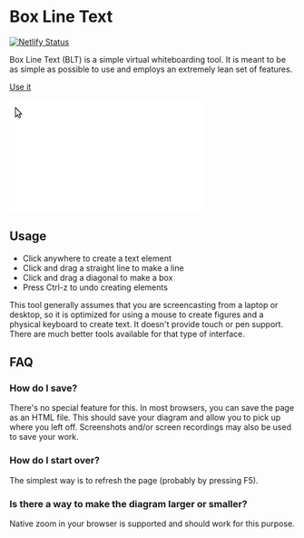 Box Line Text
=============

[![Netlify Status](https://api.netlify.com/api/v1/badges/99b4904a-b8a1-42b7-8495-13215fb6ba7d/deploy-status)](https://app.netlify.com/sites/box-line-text/deploys)

Box Line Text (BLT) is a simple virtual whiteboarding tool. It is meant to be as simple as possible to use and employs an extremely lean set of features.

[Use it](https://box-line-text.netlify.app/)

![Basic demo](media/demo.gif)

Usage
-----

- Click anywhere to create a text element
- Click and drag a straight line to make a line
- Click and drag a diagonal to make a box
- Press Ctrl-z to undo creating elements

This tool generally assumes that you are screencasting from a laptop or desktop, so it is optimized for using a mouse to create figures and a physical keyboard to create text. It doesn't provide touch or pen support. There are much better tools available for that type of interface.

FAQ
---

### How do I save?

There's no special feature for this. In most browsers, you can save the page as an HTML file. This should save your diagram and allow you to pick up where you left off. Screenshots and/or screen recordings may also be used to save your work.

### How do I start over?

The simplest way is to refresh the page (probably by pressing F5).

### Is there a way to make the diagram larger or smaller?

Native zoom in your browser is supported and should work for this purpose.
